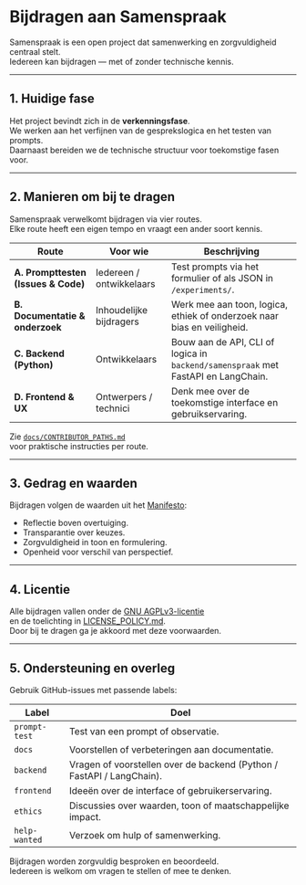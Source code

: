 # Bijdragen aan Samenspraak

Samenspraak is een open project dat samenwerking en zorgvuldigheid centraal stelt.  
Iedereen kan bijdragen — met of zonder technische kennis.

---

## 1. Huidige fase

Het project bevindt zich in de **verkenningsfase**.  
We werken aan het verfijnen van de gesprekslogica en het testen van prompts.  
Daarnaast bereiden we de technische structuur voor toekomstige fasen voor.

---

## 2. Manieren om bij te dragen

Samenspraak verwelkomt bijdragen via vier routes.  
Elke route heeft een eigen tempo en vraagt een ander soort kennis.

| Route | Voor wie | Beschrijving |
|--------|-----------|--------------|
| **A. Prompttesten (Issues & Code)** | Iedereen / ontwikkelaars | Test prompts via het formulier of als JSON in `/experiments/`. |
| **B. Documentatie & onderzoek** | Inhoudelijke bijdragers | Werk mee aan toon, logica, ethiek of onderzoek naar bias en veiligheid. |
| **C. Backend (Python)** | Ontwikkelaars | Bouw aan de API, CLI of logica in `backend/samenspraak` met FastAPI en LangChain. |
| **D. Frontend & UX** | Ontwerpers / technici | Denk mee over de toekomstige interface en gebruikservaring. |

Zie [`docs/CONTRIBUTOR_PATHS.md`](docs/CONTRIBUTOR_PATHS.md)  
voor praktische instructies per route.

---

## 3. Gedrag en waarden

Bijdragen volgen de waarden uit het [Manifesto](MANIFESTO.md):

- Reflectie boven overtuiging.  
- Transparantie over keuzes.  
- Zorgvuldigheid in toon en formulering.  
- Openheid voor verschil van perspectief.

---

## 4. Licentie

Alle bijdragen vallen onder de [GNU AGPLv3-licentie](LICENSE)  
en de toelichting in [LICENSE_POLICY.md](LICENSE_POLICY.md).  
Door bij te dragen ga je akkoord met deze voorwaarden.

---

## 5. Ondersteuning en overleg

Gebruik GitHub-issues met passende labels:

| Label | Doel |
|--------|------|
| `prompt-test` | Test van een prompt of observatie. |
| `docs` | Voorstellen of verbeteringen aan documentatie. |
| `backend` | Vragen of voorstellen over de backend (Python / FastAPI / LangChain). |
| `frontend` | Ideeën over de interface of gebruikerservaring. |
| `ethics` | Discussies over waarden, toon of maatschappelijke impact. |
| `help-wanted` | Verzoek om hulp of samenwerking. |

Bijdragen worden zorgvuldig besproken en beoordeeld.  
Iedereen is welkom om vragen te stellen of mee te denken.
